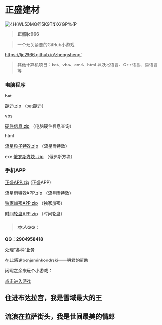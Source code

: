 #   正盛建材

![4H(WL5OMQ@5K9TN)X{GP%{P](https://user-images.githubusercontent.com/101500630/172044860-44adf1c1-c832-4522-b748-ffabfa0177aa.png)

> **正盛ljc966**




> 一个无关紧要的GitHub小游戏

https://ljc2966.github.io/zhengsheng/



> 其他计算机项目：bat、vbs、cmd、html 以及裕语言、C++语言、易语言等

###  电脑程序

 bat

[蹦迪.zip](https://github.com/ljc966/ZS/files/8839613/default.zip)
（bat蹦迪）

 vbs

[硬件信息.zip](https://github.com/ljc966/ZS/files/8839625/default.zip)
（电脑硬件信息查询）

 html

[流星粒子特效.zip](https://github.com/ljc966/ZS/files/8839629/default.zip)
（流星雨特效）
 
 exe
 [俄罗斯方块 .zip](https://github.com/ljc966/zhengsheng266/files/8844916/default.zip)
（俄罗斯方块）
 
###  手机APP

[正盛APP.zip](https://github.com/ljc966/zhengsheng266/files/8844880/APP.zip)
(正盛APP)


[流星雨特效APP.zip](https://github.com/ljc966/zhengsheng266/files/8844853/base.zip)
（流星雨特效）


[独家加密APP.zip](https://github.com/ljc966/zhengsheng266/files/8844865/default.zip)
（独家加密）


[时间轮盘APP.zip](https://github.com/ljc966/zhengsheng266/files/8844873/default.zip)
（时间轮盘）


> ###  本人QQ：

 **QQ：2904958418**

处理“各种”业务


在此感谢benjaminkondraki——明君的帮助

闲暇之余来玩个小游戏：

<a href="https://ljc966.github.io/bb/网页版贪吃蛇.html">点击进入游戏</a>


##  住进布达拉宫，我是雪域最大的王

##  流浪在拉萨街头，我是世间最美的情郎

